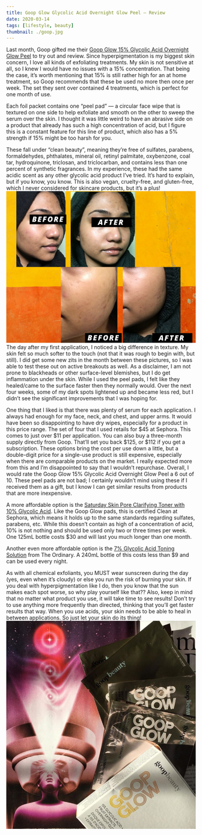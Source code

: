 ```yaml
---
title: Goop Glow Glycolic Acid Overnight Glow Peel – Review
date: 2020-03-14
tags: [lifestyle, beauty]
thumbnail: ./goop.jpg
---
```

Last month, Goop gifted me their [Goop Glow 15% Glycolic Acid Overnight Glow Peel](https://www.octoly.com/c/hbwwc/r/hb70c) to try out and review. Since hyperpigmentation is my biggest skin concern, I love all kinds of exfoliating treatments. My skin is not sensitive at all, so I knew I would have no issues with a 15% concentration. That being the case, it’s worth mentioning that 15% is still rather high for an at home treatment, so Goop recommends that these be used no more then once per week. The set they sent over contained 4 treatments, which is perfect for one month of use. 

Each foil packet contains one “peel pad” — a circular face wipe that is textured on one side to help exfoliate and smooth on the other to sweep the serum over the skin. I thought it was little weird to have an abrasive side on a product that already has such a high concentration of acid, but I figure this is a constant feature for this line of product, which also has a 5% strength if 15% might be too harsh for you. 

These fall under “clean beauty”, meaning they’re free of sulfates, parabens, formaldehydes, phthalates, mineral oil, retinyl palmitate, oxybenzone, coal tar, hydroquinone, triclosan, and triclocarban, and contains less than one percent of synthetic fragrances. In my experience, these had the same acidic scent as any other glycolic acid product I’ve tried. It’s hard to explain, but if you know, you know. This is also vegan, cruelty-free, and gluten-free, which I never considered for skincare products, but it’s a plus!
![](./beforeafter.png)
The day after my first application, I noticed a big difference in texture. My skin felt so much softer to the touch (not that it was rough to begin with, but still). I did get some new zits in the month between these pictures, so I was able to test these out on active breakouts as well. As a disclaimer, I am not prone to blackheads or other surface-level blemishes, but I do get inflammation under the skin. While I used the peel pads, I felt like they healed/came to the surface faster then they normally would. Over the next four weeks, some of my dark spots lightened up and became less red, but I didn’t see the significant improvements that I was hoping for.

One thing that I liked is that there was plenty of serum for each application. I always had enough for my face, neck, and chest, and upper arms. It would have been so disappointing to have dry wipes, especially for a product in this price range. The set of four that I used retails for $45 at Sephora. This comes to just over $11 per application. You can also buy a three-month supply directly from Goop. That’ll set you back $125, or $112 if you get a subscription. These options bring the cost per use down a little, but a double-digit price for a single-use product is still expensive, especially when there are comparable products on the market. I really expected more from this and I’m disappointed to say that I wouldn’t repurchase. Overall, I would rate the Goop Glow 15% Glycolic Acid Overnight Glow Peel a 6 out of 10. These peel pads are not bad; I certainly wouldn’t mind using these if I received them as a gift, but I know I can get similar results from products that are more inexpensive. 

A more affordable option is the [Saturday Skin Pore Clarifying Toner with 10% Glycolic Acid](https://octoly.com/c/hbwwc/r/hb763). Like the Goop Glow pads, this is certified Clean at Sephora, which means it holds up to the same standards regarding sulfates, parabens, etc. While this doesn’t contain as high of a concentration of acid, 10% is not nothing and should be used only two or three times per week. One 125mL bottle costs $30 and will last you much longer than one month.

Another even more affordable option is the [7% Glycolic Acid Toning Solution](https://www.sephora.com/product/the-ordinary-deciem-glycolic-acid-7-toning-solution-P427406?skuId=2031508&om_mmc=ppc-GG_1165716884_53825926020_pla-418153770947_2031508_257731949198_9060351_c&country_switch=us&lang=en&ds_rl=1261471&gclid=Cj0KCQjwu6fzBRC6ARIsAJUwa2RKfC053Jie1OrWFttwdLkcp9t7tjuIvKv_58v_1TkYzNSJhFD5SE4aAncyEALw_wcB&gclsrc=aw.ds) from The Ordinary. A 240mL bottle of this costs less than $9 and can be used every night.

As with all chemical exfoliants, you MUST wear sunscreen during the day (yes, even when it’s cloudy) or else you run the risk of burning your skin. If you deal with hyperpigmentation like I do, then you know that the sun makes each spot worse, so why play yourself like that?? Also, keep in mind that no matter what product you use, it will take time to see results! Don’t try to use anything more frequently than directed, thinking that you’ll get faster results that way. When you use acids, your skin needs to be able to heal in between applications. So just let your skin do its thing!
![](./flatlay.jpg)